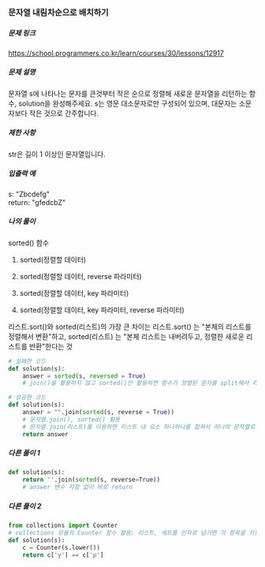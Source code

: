 ### 문자열 내림차순으로 배치하기


##### 문제 링크

https://school.programmers.co.kr/learn/courses/30/lessons/12917



##### 문제 설명

문자열 s에 나타나는 문자를 큰것부터 작은 순으로 정렬해 새로운 문자열을 리턴하는 함수, solution을 완성해주세요.
s는 영문 대소문자로만 구성되어 있으며, 대문자는 소문자보다 작은 것으로 간주합니다.


##### 제한 사항

str은 길이 1 이상인 문자열입니다.


##### 입출력 예

s: "Zbcdefg"	
return: "gfedcbZ"

##### 나의 풀이

sorted() 함수

1. sorted(정렬할 데이터)

2. sorted(정렬할 데이터, reverse 파라미터)

3. sorted(정렬할 데이터, key 파라미터)

4. sorted(정렬할 데이터, key 파라미터, reverse 파라미터)

리스트.sort()와 sorted(리스트)의 가장 큰 차이는
리스트.sort() 는 "본체의 리스트를 정렬해서 변환"하고,
sorted(리스트) 는 "본체 리스트는 내버려두고, 정렬한 새로운 리스트를 반환"한다는 것


```py
# 실패한 코드
def solution(s):
    answer = sorted(s, reversed = True)
    # join()을 활용하지 않고 sorted()만 활용하면 함수가 정렬된 문자를 split해서 리스트로 반환

# 성공한 코드
def solution(s):
    answer = "".join(sorted(s, reverse = True))
    # 문자열.join(), sorted() 활용
    # 문자열.join(리스트)를 이용하면 리스트 내 요소 하나하나를 합쳐서 하나의 문자열로 바꾸어 반환해줌
    return answer
```



##### 다른 풀이 1

```py
def solution(s):
    return ''.join(sorted(s, reverse=True))
    # answer 변수 지정 없이 바로 return
```



##### 다른 풀이 2

```py
from collections import Counter
# collections 모듈의 Counter 함수 활용: 리스트, 세트를 인자로 넘기면 각 항목을 키로 삼아 개수를 알려줌
def solution(s):
    c = Counter(s.lower())
    return c['y'] == c['p'] 
```
